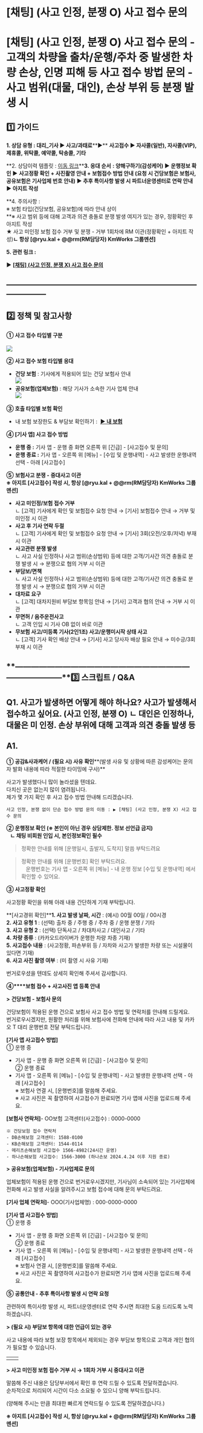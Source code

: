 # [채팅] (사고 인정, 분쟁 O) 사고 접수 문의

**[채팅] (사고 인정, 분쟁 O) 사고 접수 문의** **- 고객의 차량을 출차/운행/주차 중 발생한 차량 손상, 인명 피해 등 사고 접수 방법 문의 - 사고 범위(대물, 대인), 손상 부위 등 분쟁 발생 시**
========================================================================================================================

**1️⃣ 가이드**
-----------

**1. 상담 유형 : 대리\_기사 ▶ 사고/과태료****▶** **사고접수 ▶ 자사콜(일반), 자사콜(VIP), 제휴콜, 위탁콜, 예약콜, 탁송콜, 기타**

**2. 상담이력 템플릿 : [이동 링크](https://kakaomobilitysupport.zendesk.com/hc/ko/articles/31371902020633)****3. 응대 순서** **: **양해구하기(감성케어) ▶ 운행정보 확인 ▶**** ****사고정황 확인 + 사진촬영 안내 + 보험접수 방법 안내**** **(요청 시 건당보험은 보험사, 공유보험은 기사업체 번호 안내)** **▶ 추후 특이사항 발생 시 파트너운영센터로 연락 안내 ▶ 아지트 작성**

**4. 주의사항 :   
※ 보험 타입(건당보험, 공유보험)에 따라 안내 상이  
**※ 사고 범위 등에 대해 고객과 의견 충돌로 분쟁 발생 여지가 있는 경우, 정황확인 후 아지트 작성  
★ 사고 미인정 보험 접수 거부 및 분쟁 - 거부 1회차에 RM 이관(정황확인 + 아지트 작성)****ㄴ 항상 [@ryu.kal + @@rm(RM담당자) KmWorks 그룹멘션]****

**5. 관련 링크 :**

**▶** **[[채팅] (사고 인정, 분쟁 X) 사고 접수 문의](https://kakaomobilitysupport.zendesk.com/hc/ko/articles/30786704971545)**

**―****―****―****―****―****―****―****―****―****―****―****―****―****―****―****―****―****―****―****―****―****―****―****―****―****―****―****―****―**
-------------------------------------------------------------------------------------------------------------------------------------------------

**2️⃣ 정책 및 참고사항**
-----------------

#### **① 사고 접수 타입별 구분**

**![](https://kakaomobilitysupport.zendesk.com/hc/article_attachments/40801558603033)**

**② 사고 접수 보험 타입별 응대**

* **건당 보험** : 기사에게 적용되어 있는 건당 보험사 안내  
  ![](https://kakaomobilitysupport.zendesk.com/hc/article_attachments/40801558607641)
* **공유보험(업체보험)** : 해당 기사가 소속한 기사 업체 안내  
  ![](https://kakaomobilitysupport.zendesk.com/hc/article_attachments/40801531505049)

**③ 호출 타입별 보험 확인**

* 내 보험 보장한도 & 부담보 확인하기 :  **[▶ 내 보험](https://kakaomobilitysupport.zendesk.com/hc/ko/articles/31054298016537)**

**④ [기사 앱] 사고 접수 방법**

* **운행 중 :** 기사 앱 - 운행 중 화면 오른쪽 위 [긴급] - [사고접수 및 문의]
* **운행 종료 :** 기사 앱 - 오른쪽 위 [메뉴] - [수입 및 운행내역] - 사고 발생한 운행내역 선택 - 아래 [사고접수]

**⑤** **보험사고 분쟁 - 중대사고 이관   
****※ 아지트 [사고접수] 작성 시, 항상 [@ryu.kal + @@rm(RM담당자) KmWorks 그룹멘션]******

* **사고 미인정/보험 접수 거부**  
  ㄴ [고객] 기사에게 확인 및 보험접수 요청 안내 → [기사] 보험접수 안내 → 거부 및 미인정 시 이관
* **사고 후 기사 연락 두절**  
  ㄴ [고객] 기사에게 확인 및 보험접수 요청 안내 → [기사] 3회(오전/오후/저녁) 부재 시 이관
* **사고관련 분쟁 발생**  
  ㄴ 사고 사실 인정하나 사고 범위(손상범위) 등에 대한 고객/기사간 의견 충돌로 분쟁 발생 시 → 분쟁으로 협의 거부 시 이관
* **부담보/면책**  
  ㄴ 사고 사실 인정하나 사고 범위(손상범위) 등에 대한 고객/기사간 의견 충돌로 분쟁 발생 시 → 분쟁으로 협의 거부 시 이관
* **대차료 요구**  
  ㄴ [고객] 대차지원비 부담보 항목임 안내 → [기사] 고객과 협의 안내 → 거부 시 이관
* **무면허 / 음주운전사고**  
  ㄴ 고객 인입 시 기사 OB 없이 바로 이관
* **무보험 사고/미등록 기사(2인1조) 사고/운행미시작 상태 사고**  
  ㄴ [고객] 기사 확인 배상 안내 → [기사] 사고 당사자 배상 필요 안내 → 미수긍/3회 부재 시 이관

**―****―****―****―****―****―****―****―****―****―****―****―****―****―****―****―****―****―****―****―****―****―****―****―****―****―****―****―****―****3️⃣ 스크립트 / Q&A**
-------------------------------------------------------------------------------------------------------------------------------------------------------------------

**Q1.** **사고가 발생하면 어떻게 해야 하나요? 사고가 발생해서 접수하고 싶어요. (사고 인정, 분쟁 O)** ㄴ 대인은 인정하나, 대물은 미 인정. 손상 부위에 대해 고객과 의견 충돌 발생 등
----------------------------------------------------------------------------------------------------------------

**A1.**
-------

**① 공감&사과케어 / (필요 시) 사유 확인****(발생 사유 및 상황에 따른 감성케어는 문의자 발화 내용에 따라 적절한 타이밍에 구사)**

사고가 발생했다니 많이 놀라셨을 텐데요.   
다치신 곳은 없는지 많이 염려됩니다.  
제가 몇 가지 확인 후 사고 접수 방법 안내해 드리겠습니다.

```
사고 인정, 분쟁 없이 단순 접수 방법 문의 이동 : ▶ [채팅] (사고 인정, 분쟁 X) 사고 접수 문의
```

****② 운행정보 확인 ****(※ 본인이 아닌 경우 상담제한. 정보 선언급 금지)******  
   ㄴ 채팅 비회원 인입 시, 본인정보확인 필수**

> 정확한 안내를 위해 [운행일시, 출발지, 도착지] 말씀 부탁드려요

> 정확한 안내를 위해 [운행번호] 확인 부탁드려요.  
   운행번호는 기사 앱 - 오른쪽 위 [메뉴] - 내 운행 정보 [수입 및 운행내역] 에서 확인할 수 있어요.

**③ 사고정황 확인**

사고정황 확인을 위해 아래 내용 간단하게 기재 부탁립니다.

**[사고경위 확인]****1. 사고 발생 날짜, 시간** : (예시) 00월 00일 / 00시경  
**2. 사고 유형 1** : (선택) 출차 중 / 주행 중 / 주차 중 / 운행 분쟁 / 기타  
**3. 사고 유형 2** : (선택) 단독사고 / 차대차사고 / 대인사고 / 기타  
**4. 차량 종류** : (카카오드라이버가 운행한 차량 차종 기재)  
**5. 사고접수 내용** : (사고정황, 파손부위 등 / 자차와 사고가 발생한 차량 또는 시설물이 있다면 기재)  
**6. 사고 사진 촬영 여부** : (미 촬영 시 사유 기재)

번거로우셨을 텐데도 상세히 확인해 주셔서 감사합니다.

**④****보험 접수 + 사고사진 앱 등록 안내**

**>** **건당보험 - 보험사 문의**

건당보험이 적용된 운행 건으로 보험사 사고 접수 방법 및 연락처를 안내해 드릴게요.  
번거로우시겠지만, 원활한 처리를 위해 보험사에 전화해 안내에 따라 사고 내용 및 카카오 T 대리 운행번호 전달 부탁드립니다.

**[기사 앱 사고접수 방법]**  
① 운행 중  
- 기사 앱 - 운행 중 화면 오른쪽 위 [긴급] - [사고접수 및 문의]  
② 운행 종료  
- 기사 앱 - 오른쪽 위 [메뉴] - [수입 및 운행내역] - 사고 발생한 운행내역 선택 - 아래 [사고접수]  
※ 보험사 연결 시, [운행번호]를 말씀해 주세요.  
※ 사고 사진은 꼭 촬영하여 사고접수가 완료되면 기사 앱에 사진을 업로드해 주세요.

**[보험사 연락처]**- OO보험 고객센터(사고접수) : 0000-0000

```
※ 건당보험 접수 연락처  
- DB손해보험 고객센터: 1588-0100   
- KB손해보험 고객센터: 1544-0114  
- 메리츠손해보험 사고접수 1566-4982(24시간 운영)  
- 하나손해보험 사고접수: 1566-3000 (하나손보 2024.4.24 이후 지원 종료)
```

**> 공유보험(업체보험) - 기사업체로 문의**

업체보험이 적용된 운행 건으로 번거로우시겠지만, 기사님이 소속되어 있는 기사업체에 전화해 사고 발생 사실을 알려주시고 보험 접수에 대해 문의 부탁드려요.

**[기사 업체 연락처]**- OOO(기사업체명) : 000-0000-0000

**[기사 앱 사고접수 방법]**  
① 운행 중  
- 기사 앱 - 운행 중 화면 오른쪽 위 [긴급] - [사고접수 및 문의]  
② 운행 종료  
- 기사 앱 - 오른쪽 위 [메뉴] - [수입 및 운행내역] - 사고 발생한 운행내역 선택 - 아래 [사고접수]  
※ 보험사 연결 시, [운행번호]를 말씀해 주세요.  
※ 사고 사진은 꼭 촬영하여 사고접수가 완료되면 기사 앱에 사진을 업로드해 주세요.

**⑤ 공통안내 - 추후 특이사항 발생 시 연락 요청**

관련하여 특이사항 발생 시, 파트너운영센터로 연락 주시면 최대한 도움 드리도록 노력하겠습니다.

**> (필요 시) 부담보 항목에 대한 언급이 있는 경우**

사고 내용에 따라 보험 보장 항목에서 제외되는 경우 부담보 항목으로 고객과 개인 협의가 필요할 수 있습니다.

|  |  |
| --- | --- |
| |  | | --- | | **[참고] 부담보항목** ㄴ 배터리 방전, 내부파손(시트, 송풍구, 룸미러, 킥보드로 인한 트렁크 파손 등), 차량랩핑 또는 선팅 훼손, 차량 부착물 파손(내비, 거치대, 시가잭 등), 감가상각비(자동차 시세하락), 격락손해 등 | |

**> 사고 미인정 보험 접수 거부 시 → 1회차 거부 시 중대사고 이관**

말씀해 주신 내용은 담당부서에서 확인 후 연락 드릴 수 있도록 전달하겠습니다.  
순차적으로 처리되어 시간이 다소 소요될 수 있으니 양해 부탁드립니다.

(양해해 주시는 만큼 최대한 빠르게 연락드릴 수 있도록 전달하겠습니다.)

**※ 아지트 [사고접수] 작성 시, 항상 [@ryu.kal + @@rm(RM담당자) KmWorks 그룹멘션]**